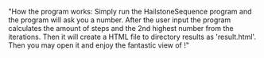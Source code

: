 "How the program works:
Simply run the HailstoneSequence program and the program will ask you a number.
After the user input the program calculates the amount of steps and the 2nd highest
number from the iterations. Then it will create a HTML file to directory results as
'result.html'. Then you may open it and enjoy the fantastic view of <table>!"
